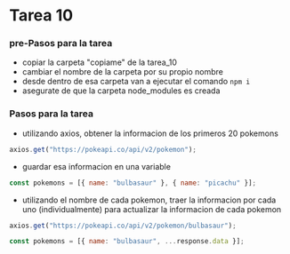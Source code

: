 # Tarea 10

### pre-Pasos para la tarea

- copiar la carpeta "copiame" de la tarea_10
- cambiar el nombre de la carpeta por su propio nombre
- desde dentro de esa carpeta van a ejecutar el comando `npm i`
- asegurate de que la carpeta node_modules es creada

### Pasos para la tarea

- utilizando axios, obtener la informacion de los primeros 20 pokemons

```javascript
axios.get("https://pokeapi.co/api/v2/pokemon");
```

- guardar esa informacion en una variable

```javascript
const pokemons = [{ name: "bulbasaur" }, { name: "picachu" }];
```

- utilizando el nombre de cada pokemon, traer la informacion por cada uno (individualmente) para actualizar la informacion de cada pokemon

```javascript
axios.get("https://pokeapi.co/api/v2/pokemon/bulbasaur");

const pokemons = [{ name: "bulbasaur", ...response.data }];
```

